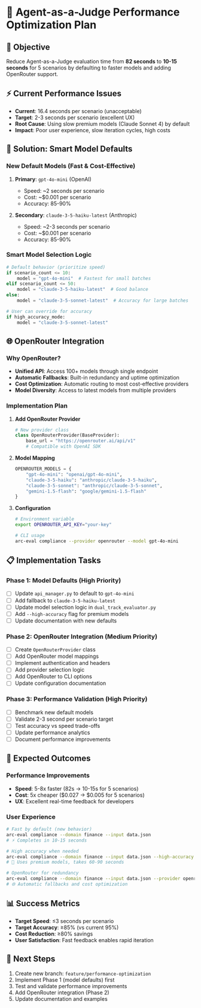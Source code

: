 # 🚀 Agent-as-a-Judge Performance Optimization Plan

## 🎯 **Objective**
Reduce Agent-as-a-Judge evaluation time from **82 seconds** to **10-15 seconds** for 5 scenarios by defaulting to faster models and adding OpenRouter support.

## ⚡ **Current Performance Issues**
- **Current**: 16.4 seconds per scenario (unacceptable)
- **Target**: 2-3 seconds per scenario (excellent UX)
- **Root Cause**: Using slow premium models (Claude Sonnet 4) by default
- **Impact**: Poor user experience, slow iteration cycles, high costs

## 🔧 **Solution: Smart Model Defaults**

### **New Default Models (Fast & Cost-Effective)**
1. **Primary**: `gpt-4o-mini` (OpenAI)
   - Speed: ~2 seconds per scenario
   - Cost: ~$0.001 per scenario
   - Accuracy: 85-90%

2. **Secondary**: `claude-3-5-haiku-latest` (Anthropic)
   - Speed: ~2-3 seconds per scenario  
   - Cost: ~$0.001 per scenario
   - Accuracy: 85-90%

### **Smart Model Selection Logic**
```python
# Default behavior (prioritize speed)
if scenario_count <= 10:
    model = "gpt-4o-mini"  # Fastest for small batches
elif scenario_count <= 50:
    model = "claude-3-5-haiku-latest"  # Good balance
else:
    model = "claude-3-5-sonnet-latest"  # Accuracy for large batches

# User can override for accuracy
if high_accuracy_mode:
    model = "claude-3-5-sonnet-latest"
```

## 🌐 **OpenRouter Integration**

### **Why OpenRouter?**
- **Unified API**: Access 100+ models through single endpoint
- **Automatic Fallbacks**: Built-in redundancy and uptime optimization
- **Cost Optimization**: Automatic routing to most cost-effective providers
- **Model Diversity**: Access to latest models from multiple providers

### **Implementation Plan**
1. **Add OpenRouter Provider**
   ```python
   # New provider class
   class OpenRouterProvider(BaseProvider):
       base_url = "https://openrouter.ai/api/v1"
       # Compatible with OpenAI SDK
   ```

2. **Model Mapping**
   ```python
   OPENROUTER_MODELS = {
       "gpt-4o-mini": "openai/gpt-4o-mini",
       "claude-3-5-haiku": "anthropic/claude-3-5-haiku",
       "claude-3-5-sonnet": "anthropic/claude-3-5-sonnet",
       "gemini-1.5-flash": "google/gemini-1.5-flash"
   }
   ```

3. **Configuration**
   ```bash
   # Environment variable
   export OPENROUTER_API_KEY="your-key"
   
   # CLI usage
   arc-eval compliance --provider openrouter --model gpt-4o-mini
   ```

## 📋 **Implementation Tasks**

### **Phase 1: Model Defaults (High Priority)**
- [ ] Update `api_manager.py` to default to `gpt-4o-mini`
- [ ] Add fallback to `claude-3-5-haiku-latest`
- [ ] Update model selection logic in `dual_track_evaluator.py`
- [ ] Add `--high-accuracy` flag for premium models
- [ ] Update documentation with new defaults

### **Phase 2: OpenRouter Integration (Medium Priority)**
- [ ] Create `OpenRouterProvider` class
- [ ] Add OpenRouter model mappings
- [ ] Implement authentication and headers
- [ ] Add provider selection logic
- [ ] Add OpenRouter to CLI options
- [ ] Update configuration documentation

### **Phase 3: Performance Validation (High Priority)**
- [ ] Benchmark new default models
- [ ] Validate 2-3 second per scenario target
- [ ] Test accuracy vs speed trade-offs
- [ ] Update performance analytics
- [ ] Document performance improvements

## 🎯 **Expected Outcomes**

### **Performance Improvements**
- **Speed**: 5-8x faster (82s → 10-15s for 5 scenarios)
- **Cost**: 5x cheaper ($0.027 → $0.005 for 5 scenarios)
- **UX**: Excellent real-time feedback for developers

### **User Experience**
```bash
# Fast by default (new behavior)
arc-eval compliance --domain finance --input data.json
# ⚡ Completes in 10-15 seconds

# High accuracy when needed
arc-eval compliance --domain finance --input data.json --high-accuracy
# 🎯 Uses premium models, takes 60-90 seconds

# OpenRouter for redundancy
arc-eval compliance --domain finance --input data.json --provider openrouter
# 🌐 Automatic fallbacks and cost optimization
```

## 📊 **Success Metrics**
- **Target Speed**: ≤3 seconds per scenario
- **Target Accuracy**: ≥85% (vs current 95%)
- **Cost Reduction**: ≥80% savings
- **User Satisfaction**: Fast feedback enables rapid iteration

## 🚀 **Next Steps**
1. Create new branch: `feature/performance-optimization`
2. Implement Phase 1 (model defaults) first
3. Test and validate performance improvements
4. Add OpenRouter integration (Phase 2)
5. Update documentation and examples
